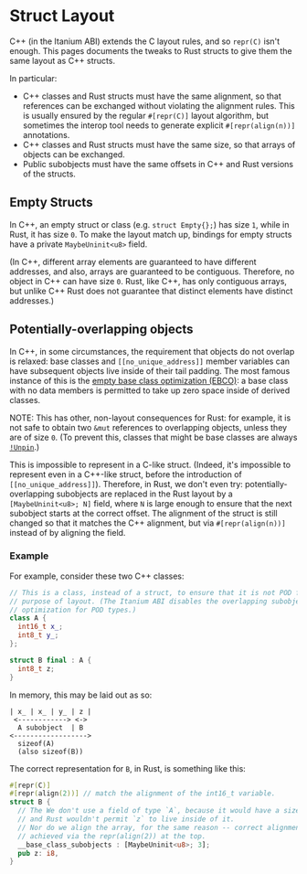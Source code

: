 # Struct Layout

C++ (in the Itanium ABI) extends the C layout rules, and so `repr(C)` isn't
enough. This pages documents the tweaks to Rust structs to give them the same
layout as C++ structs.

In particular:

*   C++ classes and Rust structs must have the same alignment, so that
    references can be exchanged without violating the alignment rules. This is
    usually ensured by the regular `#[repr(C)]` layout algorithm, but sometimes
    the interop tool needs to generate explicit `#[repr(align(n))]` annotations.
*   C++ classes and Rust structs must have the same size, so that arrays of
    objects can be exchanged.
*   Public subobjects must have the same offsets in C++ and Rust versions of the
    structs.

## Empty Structs

In C++, an empty struct or class (e.g. `struct Empty{};`) has size `1`, while in
Rust, it has size `0`. To make the layout match up, bindings for empty structs
have a private `MaybeUninit<u8>` field.

(In C++, different array elements are guaranteed to have different addresses,
and also, arrays are guaranteed to be contiguous. Therefore, no object in C++
can have size `0`. Rust, like C++, has only contiguous arrays, but unlike C++
Rust does not guarantee that distinct elements have distinct addresses.)

## Potentially-overlapping objects

In C++, in some circumstances, the requirement that objects do not overlap is
relaxed: base classes and `[[no_unique_address]]` member variables can have
subsequent objects live inside of their tail padding. The most famous instance
of this is the
[empty base class optimization (EBCO)](https://en.cppreference.com/w/cpp/language/ebo):
a base class with no data members is permitted to take up zero space inside of
derived classes.

NOTE: This has other, non-layout consequences for Rust: for example, it is not
safe to obtain two `&mut` references to overlapping objects, unless they are of
size `0`. (To prevent this, classes that might be base classes are always
[`!Unpin`](unpin).)

This is impossible to represent in a C-like struct. (Indeed, it's impossible to
represent even in a C++-like struct, before the introduction of
`[[no_unique_address]]`). Therefore, in Rust, we don't even try:
potentially-overlapping subobjects are replaced in the Rust layout by a
`[MaybeUninit<u8>; N]` field, where `N` is large enough to ensure that the next
subobject starts at the correct offset. The alignment of the struct is still
changed so that it matches the C++ alignment, but via `#[repr(align(n))]`
instead of by aligning the field.

### Example

For example, consider these two C++ classes:

```c++
// This is a class, instead of a struct, to ensure that it is not POD for the
// purpose of layout. (The Itanium ABI disables the overlapping subobject
// optimization for POD types.)
class A {
  int16_t x_;
  int8_t y_;
};

struct B final : A {
  int8_t z;
}
```

In memory, this may be laid out as so:

```
| x_ | x_ | y_ | z |
 <------------> <->
  A subobject  | B
<------------------>
  sizeof(A)
  (also sizeof(B))

```

The correct representation for `B`, in Rust, is something like this:

```rs
#[repr(C)]
#[repr(align(2))] // match the alignment of the int16_t variable.
struct B {
  // The We don't use a field of type `A`, because it would have a size of 4,
  // and Rust wouldn't permit `z` to live inside of it.
  // Nor do we align the array, for the same reason -- correct alignment must be
  // achieved via the repr(align(2)) at the top.
  __base_class_subobjects : [MaybeUninit<u8>; 3];
  pub z: i8,
}
```
